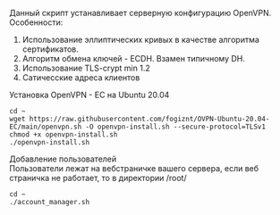 Данный скрипт устанавливает серверную конфигурацию OpenVPN.  
Особенности:   
1. Использование эллиптических кривых в качестве алгоритма сертификатов.  
2. Алгоритм обмена ключей - ECDH. Взамен типичному DH.  
3. Использование TLS-crypt min 1.2  
4. Сатичесские адреса клиентов  

Установка OpenVPN - EC на Ubuntu 20.04
``` 
cd ~
wget https://raw.githubusercontent.com/fogiznt/OVPN-Ubuntu-20.04-EC/main/openvpn.sh -O openvpn-install.sh --secure-protocol=TLSv1
chmod +x openvpn-install.sh
./openvpn-install.sh
```

Добавление пользователей  
Пользователи лежат на вебстраничке вашего сервера, если веб страничка не работает, то в директории /root/
```
cd ~ 
./account_manager.sh
```
